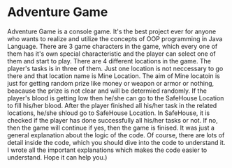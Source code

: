# Adventure Game
Adventure Game is a console game. It's the best project ever for anyone who wants to realize and utilize the concepts of OOP programming in Java Language. 
There are 3 game characters in the game, which every one of them has it's own special characteristic and the player can select one of them and start to play.
There are 4 different locations in the game. The player's tasks is in three of them. Just one location is not neccessary to go there and that location name is Mine Location.
The aim of Mine locatoin is just for getting random prize like money or weapon or armor or nothing, beacause the prize is not clear and will be determied randomly.
If the player's blood is getting low then he/she can go to the SafeHouse Location to fill his/her blood. After the player finished all his/her task in the related locations,
he/she shloud go to SafeHouse Location. In SafeHouse, it is checked if the player has done successfully all his/her tasks or not. If no, then the game will continue if yes, then
the game is finised.
It was just a general explanation about the logic of the code. Of course, there are lots of detail inside the code, which you should dive into the code to understand it.
I wrote all the important explanations which makes the code easier to understand. Hope it can help you.)
